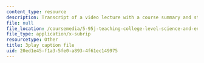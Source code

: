 ```yaml
---
content_type: resource
description: Transcript of a video lecture with a course summary and student questions.
file: null
file_location: /coursemedia/5-95j-teaching-college-level-science-and-engineering-spring-2009/20ed1e45f1a35fe0a8934f61ec149975_IXjwZlJ9Uvk.vtt
file_type: application/x-subrip
resourcetype: Other
title: 3play caption file
uid: 20ed1e45-f1a3-5fe0-a893-4f61ec149975
---
```

